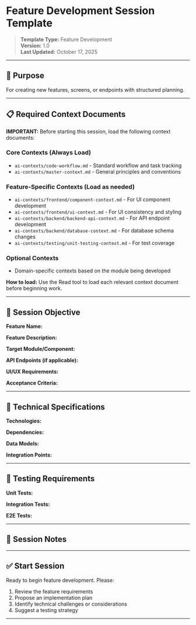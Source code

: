 # Feature Development Session Template

> **Template Type:** Feature Development  
> **Version:** 1.0  
> **Last Updated:** October 17, 2025

---

## 🎯 Purpose

For creating new features, screens, or endpoints with structured planning.

---

## 📋 Required Context Documents

**IMPORTANT:** Before starting this session, load the following context documents:

### Core Contexts (Always Load)

- `ai-contexts/code-workflow.md` - Standard workflow and task tracking
- `ai-contexts/master-context.md` - General principles and conventions

### Feature-Specific Contexts (Load as needed)

- `ai-contexts/frontend/component-context.md` - For UI component development
- `ai-contexts/frontend/ui-context.md` - For UI consistency and styling
- `ai-contexts/backend/backend-api-context.md` - For API endpoint development
- `ai-contexts/backend/database-context.md` - For database schema changes
- `ai-contexts/testing/unit-testing-context.md` - For test coverage

### Optional Contexts

- Domain-specific contexts based on the module being developed

**How to load:** Use the Read tool to load each relevant context document before beginning work.

---

## 🚀 Session Objective

<!-- Fill in your specific feature requirements before starting -->

**Feature Name:**

**Feature Description:**

**Target Module/Component:**

**API Endpoints (if applicable):**

**UI/UX Requirements:**

**Acceptance Criteria:**

---

## 📐 Technical Specifications

<!-- Add technical details, architecture notes, or design patterns -->

**Technologies:**

**Dependencies:**

**Data Models:**

**Integration Points:**

---

## 🧪 Testing Requirements

<!-- Define test coverage expectations -->

**Unit Tests:**

**Integration Tests:**

**E2E Tests:**

---

## 📝 Session Notes

<!-- Add any additional notes, constraints, or context here -->

---

## ✅ Start Session

Ready to begin feature development. Please:

1. Review the feature requirements
2. Propose an implementation plan
3. Identify technical challenges or considerations
4. Suggest a testing strategy

---
